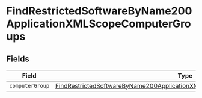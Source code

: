 # FindRestrictedSoftwareByName200ApplicationXMLScopeComputerGroups


## Fields

| Field                                                                                                                                                                                     | Type                                                                                                                                                                                      | Required                                                                                                                                                                                  | Description                                                                                                                                                                               |
| ----------------------------------------------------------------------------------------------------------------------------------------------------------------------------------------- | ----------------------------------------------------------------------------------------------------------------------------------------------------------------------------------------- | ----------------------------------------------------------------------------------------------------------------------------------------------------------------------------------------- | ----------------------------------------------------------------------------------------------------------------------------------------------------------------------------------------- |
| `computerGroup`                                                                                                                                                                           | [FindRestrictedSoftwareByName200ApplicationXMLScopeComputerGroupsComputerGroup](../../models/operations/findrestrictedsoftwarebyname200applicationxmlscopecomputergroupscomputergroup.md) | :heavy_minus_sign:                                                                                                                                                                        | N/A                                                                                                                                                                                       |